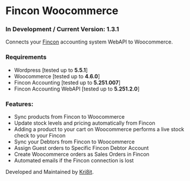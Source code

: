 # Fincon Woocommerce
### In Development / Current Version: 1.3.1
Connects your [Fincon](https://fincon.co.za/) accounting system WebAPI to Woocommerce.

### Requirements
- Wordpress [tested up to **5.5.1**]
- Woocommerce [tested up to **4.6.0**]
- Fincon Accounting [tested up to **5.251.007**]
- Fincon Accounting WebAPI [tested up to **5.251.2.0**]

### Features:
- Sync products from Fincon to Woocommerce
- Update stock levels and pricing automatically from Fincon
- Adding a product to your cart on Woocommerce performs a live stock check to your Fincon
- Sync your Debtors from Fincon to Woocommerce
- Assign Guest orders to Specific Fincon Debtor Account
- Create Woocommerce orders as Sales Orders in Fincon
- Automated emails if the Fincon connection is lost

Developed and Maintained by [Kri8it](https://kri8it.com/).

